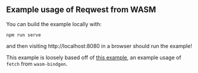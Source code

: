 ## Example usage of Reqwest from WASM

You can build the example locally with:


    npm run serve

and then visiting http://localhost:8080 in a browser should run the example!


This example is loosely based off of [this example](https://github.com/rustwasm/wasm-bindgen/blob/master/examples/fetch/src/lib.rs), an example usage of `fetch` from `wasm-bindgen`.